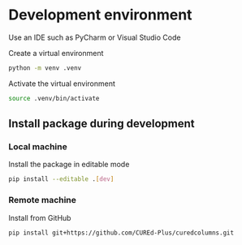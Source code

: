 # Development environment

Use an IDE such as PyCharm or Visual Studio Code

Create a virtual environment

```bash
python -m venv .venv
```

Activate the virtual environment

```bash
source .venv/bin/activate
```

## Install package during development

### Local machine

Install the package in editable mode

```bash
pip install --editable .[dev]
```

### Remote machine

Install from GitHub

```bash
pip install git+https://github.com/CUREd-Plus/curedcolumns.git
```
